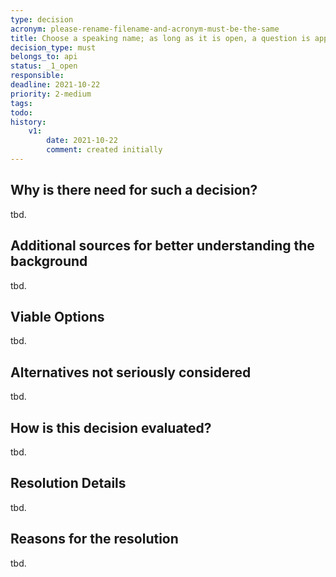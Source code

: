 ```yaml
---
type: decision
acronym: please-rename-filename-and-acronym-must-be-the-same
title: Choose a speaking name; as long as it is open, a question is appropriate; after decision is made, it should be reflected in the title
decision_type: must
belongs_to: api
status: _1_open
responsible: 
deadline: 2021-10-22
priority: 2-medium
tags: 
todo:
history:
    v1:
        date: 2021-10-22
        comment: created initially
---
```


## Why is there need for such a decision?

tbd.

## Additional sources for better understanding the background

tbd.

## Viable Options

tbd.

## Alternatives not seriously considered

tbd.

## How is this decision evaluated?

tbd.

## Resolution Details

tbd.

## Reasons for the resolution

tbd.
